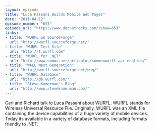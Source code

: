 ```yaml
---
layout: episode
title: "Luca Passani Builds Mobile Web Pages"
date: "2011-04-12"
episode_number: "653"
episode_url: "https://www.dotnetrocks.com/?show=653"
links:
- title: "WURFL on SourceForge"
  url: "http://wurfl.sourceforge.net/"
- title: "WURFL Test Site"
  url: "http://t.wurfl.com"
- title: "WURFL for .NET"
  url: "http://www.somms.net/articulos/sommsnwurfl-api-english/"
- title: "WALL Next Generation"
  url: "http://wurfl.sourceforge.net/wng/"
- title: "WURFL Database"
  url: "http://db.wurfl.com/"
- title: "Steve Kamerman's Blog"
  url: "http://www.stevekamerman.com/"
---
```


Carl and Richard talk to Luca Passani about WURFL. WURFL stands for Wireless Universal Resource File. Originally, WURFL was an XML file containing the device capabilities of a huge variety of mobile devices. Today its available in a variety of database formats, including formats friendly to .NET.
